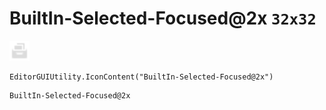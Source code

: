 # BuiltIn-Selected-Focused@2x `32x32`
<img src="/img/BuiltIn-Selected-Focused.png" width=32 height=32>

``` CSharp
EditorGUIUtility.IconContent("BuiltIn-Selected-Focused@2x")
```
```
BuiltIn-Selected-Focused@2x
```
